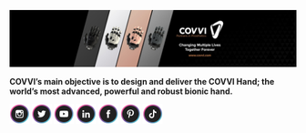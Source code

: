 ![title](../img/covvi_cover.jpeg)

**COVVI’s main objective is to design and deliver the COVVI Hand; the world’s most advanced, powerful and robust bionic hand.**

<a href="https://www.instagram.com/covvi">![Instagram](../img/instagram_icon.png)</a>
<a href="https://twitter.com/covvi/">![Twitter](../img/twitter_icon.png)</a>
<a href="https://www.youtube.com/c/COVVILtd">![YouTube](../img/youtube_icon.png)</a>
<a href="https://www.linkedin.com/company/covvi">![LinkedIn](../img/linkedin_icon.png)</a>
<a href="https://www.facebook.com/COVVI">![Facebook](../img/facebook_icon.png)</a>
<a href="https://www.pinterest.co.uk/covvi/">![Pinterest](../img/pintrest_icon.png)</a>
<a href="https://www.tiktok.com/tag/covvi">![TikTok](../img/tiktok_icon.png)</a>
